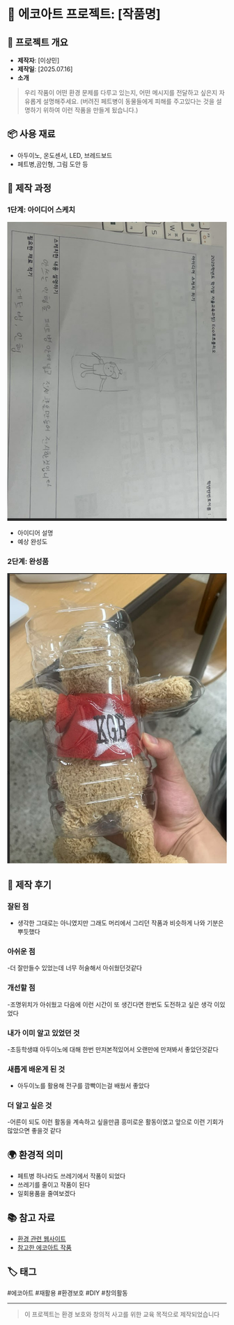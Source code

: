 # 🌱 에코아트 프로젝트: [작품명]

## 📖 프로젝트 개요
- **제작자**: [이상민]
- **제작일**: [2025.07.16]
- **소개**
> 우리 작품이 어떤 환경 문제를 다루고 있는지, 어떤 메시지를 전달하고 싶은지 자유롭게 설명해주세요.
> (버려진 페트병이 동물들에게 피해를 주고있다는 것을 설명하기 위하여 이런 작품을 만들게 됬습니다.)

## 📦 사용 재료
- 아두이노, 온도센서, LED, 브레드보드
- 페트병,곰인형, 그림 도안 등

## 🔧 제작 과정

### 1단계: 아이디어 스케치
![스케치 이미지](yye3e5.png)
- 아이디어 설명
- 예상 완성도

### 2단계: 완성품
![완성품 1](final.png)

## 💭 제작 후기
### 잘된 점
- 생각한 그대로는 아니였지만 그래도 머리에서 그리던 작품과 비슷하게 나와 기분은 뿌듯했다


### 아쉬운 점

-더 잘만들수 있었는데 너무 허술해서 아쉬웠던것같다 

### 개선할 점

-조명위치가 아쉬웠고 다음에 이런 시간이 또 생긴다면 한번도 도전하고 싶은 생각 이있었다 

### 내가 이미 알고 있었던 것

-초등학생떄 아두이노에 대해 한번 만저본적있어서 오랜만에 만져봐서 좋았던것같다 

### 새롭게 배운게 된 것

- 아두이노를 활용해 전구를 깜빡이는걸 배웠서 좋았다 

### 더 알고 싶은 것

-어른이 되도 이런 활동을 계속하고 싶을만큼 흥미로운 활동이였고 앞으로 이런 기회가 많았으면 좋을것 같다 

## 🌍 환경적 의미
- 페트병 하나라도 쓰레기에서 작품이 되었다
- 쓰레기를 줄이고 작품이 된다
- 일회용품을 줄여보겠다

## 📚 참고 자료
- [환경 관련 웹사이트](https://www.me.go.kr/home/web/main.do)
- [참고한 에코아트 작품](링크)

## 🏷️ 태그
#에코아트 #재활용 #환경보호 #DIY #창의활동

---

> 이 프로젝트는 환경 보호와 창의적 사고를 위한 교육 목적으로 제작되었습니다

